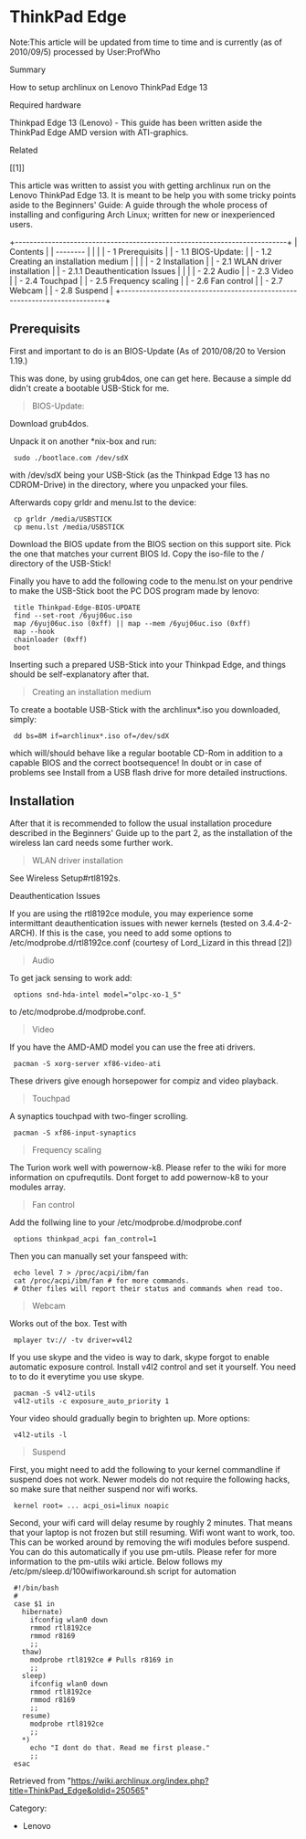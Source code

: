 ThinkPad Edge
=============

Note:This article will be updated from time to time and is currently (as
of 2010/09/5) processed by User:ProfWho

Summary

How to setup archlinux on Lenovo ThinkPad Edge 13

Required hardware

Thinkpad Edge 13 (Lenovo) - This guide has been written aside the
ThinkPad Edge AMD version with ATI-graphics.

Related

[[1]]

This article was written to assist you with getting archlinux run on the
Lenovo ThinkPad Edge 13. It is meant to be help you with some tricky
points aside to the Beginners' Guide: A guide through the whole process
of installing and configuring Arch Linux; written for new or
inexperienced users.

+--------------------------------------------------------------------------+
| Contents                                                                 |
| --------                                                                 |
|                                                                          |
| -   1 Prerequisits                                                       |
|     -   1.1 BIOS-Update:                                                 |
|     -   1.2 Creating an installation medium                              |
|                                                                          |
| -   2 Installation                                                       |
|     -   2.1 WLAN driver installation                                     |
|         -   2.1.1 Deauthentication Issues                                |
|                                                                          |
|     -   2.2 Audio                                                        |
|     -   2.3 Video                                                        |
|     -   2.4 Touchpad                                                     |
|     -   2.5 Frequency scaling                                            |
|     -   2.6 Fan control                                                  |
|     -   2.7 Webcam                                                       |
|     -   2.8 Suspend                                                      |
+--------------------------------------------------------------------------+

Prerequisits
------------

First and important to do is an BIOS-Update (As of 2010/08/20 to Version
1.19.)

This was done, by using grub4dos, one can get here. Because a simple dd
didn't create a bootable USB-Stick for me.

> BIOS-Update:

Download grub4dos.

Unpack it on another *nix-box and run:

     sudo ./bootlace.com /dev/sdX

with /dev/sdX being your USB-Stick (as the Thinkpad Edge 13 has no
CDROM-Drive) in the directory, where you unpacked your files.

Afterwards copy grldr and menu.lst to the device:

     cp grldr /media/USBSTICK
     cp menu.lst /media/USBSTICK

Download the BIOS update from the BIOS section on this support site.
Pick the one that matches your current BIOS Id. Copy the iso-file to the
/ directory of the USB-Stick!

Finally you have to add the following code to the menu.lst on your
pendrive to make the USB-Stick boot the PC DOS program made by lenovo:

     title Thinkpad-Edge-BIOS-UPDATE
     find --set-root /6yuj06uc.iso
     map /6yuj06uc.iso (0xff) || map --mem /6yuj06uc.iso (0xff)
     map --hook
     chainloader (0xff)
     boot

Inserting such a prepared USB-Stick into your Thinkpad Edge, and things
should be self-explanatory after that.

> Creating an installation medium

To create a bootable USB-Stick with the archlinux*.iso you downloaded,
simply:

     dd bs=8M if=archlinux*.iso of=/dev/sdX

which will/should behave like a regular bootable CD-Rom in addition to a
capable BIOS and the correct bootsequence! In doubt or in case of
problems see Install from a USB flash drive for more detailed
instructions.

Installation
------------

After that it is recommended to follow the usual installation procedure
described in the Beginners' Guide up to the part 2, as the installation
of the wireless lan card needs some further work.

> WLAN driver installation

See Wireless Setup#rtl8192s.

Deauthentication Issues

If you are using the rtl8192ce module, you may experience some
intermittant deauthentication issues with newer kernels (tested on
3.4.4-2-ARCH). If this is the case, you need to add some options to
/etc/modprobe.d/rtl8192ce.conf (courtesy of Lord_Lizard in this thread
[2])

> Audio

To get jack sensing to work add:

     options snd-hda-intel model="olpc-xo-1_5"

to /etc/modprobe.d/modprobe.conf.

> Video

If you have the AMD-AMD model you can use the free ati drivers.

     pacman -S xorg-server xf86-video-ati

These drivers give enough horsepower for compiz and video playback.

> Touchpad

A synaptics touchpad with two-finger scrolling.

     pacman -S xf86-input-synaptics

> Frequency scaling

The Turion work well with powernow-k8. Please refer to the wiki for more
information on cpufrequtils. Dont forget to add powernow-k8 to your
modules array.

> Fan control

Add the follwing line to your /etc/modprobe.d/modprobe.conf

     options thinkpad_acpi fan_control=1

Then you can manually set your fanspeed with:

     echo level 7 > /proc/acpi/ibm/fan
     cat /proc/acpi/ibm/fan # for more commands.
     # Other files will report their status and commands when read too.

> Webcam

Works out of the box. Test with

     mplayer tv:// -tv driver=v4l2

If you use skype and the video is way to dark, skype forgot to enable
automatic exposure control. Install v4l2 control and set it yourself.
You need to to do it everytime you use skype.

     pacman -S v4l2-utils
     v4l2-utils -c exposure_auto_priority 1

Your video should gradually begin to brighten up. More options:

     v4l2-utils -l

> Suspend

First, you might need to add the following to your kernel commandline if
suspend does not work. Newer models do not require the following hacks,
so make sure that neither suspend nor wifi works.

     kernel root= ... acpi_osi=linux noapic

Second, your wifi card will delay resume by roughly 2 minutes. That
means that your laptop is not frozen but still resuming. Wifi wont want
to work, too. This can be worked around by removing the wifi modules
before suspend. You can do this automatically if you use pm-utils.
Please refer for more information to the pm-utils wiki article. Below
follows my /etc/pm/sleep.d/100wifiworkaround.sh script for automation

     #!/bin/bash
     #
     case $1 in
       hibernate)
         ifconfig wlan0 down
         rmmod rtl8192ce
         rmmod r8169
         ;;
       thaw)
         modprobe rtl8192ce # Pulls r8169 in
         ;;
       sleep)
         ifconfig wlan0 down
         rmmod rtl8192ce
         rmmod r8169
         ;;
       resume)
         modprobe rtl8192ce
         ;;
       *)
         echo "I dont do that. Read me first please."
         ;;
     esac

Retrieved from
"https://wiki.archlinux.org/index.php?title=ThinkPad_Edge&oldid=250565"

Category:

-   Lenovo

